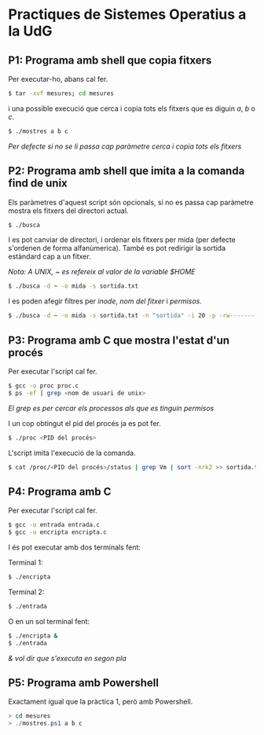 # Practiques de Sistemes Operatius a la UdG

## P1: Programa amb shell que copia fitxers

Per executar-ho, abans cal fer.

```sh
$ tar -xvf mesures; cd mesures
```
i una possible execució que cerca i copia tots els fitxers que es diguin *a*, *b* o *c*.

```sh
$ ./mostres a b c
```

*Per defecte si no se li passa cap paràmetre cerca i copia tots els fitxers*

## P2: Programa amb shell que imita a la comanda find de unix

Els paràmetres d'aquest script són opcionals, si no es passa cap paràmetre mostra els fitxers del directori actual.

```sh
$ ./busca
```

I es pot canviar de directori, i ordenar els fitxers per mida (per defecte s'ordenen de forma alfanùmerica). També es pot redirigir la sortida estàndard cap a un fitxer.

*Nota: A UNIX, ~ es refereix al valor de la variable $HOME*

```sh
$ ./busca -d ~ -o mida -s sortida.txt
```

I es poden afegir filtres per *inode*, *nom del fitxer* i *permisos*.

```sh
$ ./busca -d ~ -o mida -s sortida.txt -n "sortida" -i 20 -p -rw------- 
```

## P3: Programa amb C que mostra l'estat d'un procés

Per executar l'script cal fer.

```sh
$ gcc -o proc proc.c
$ ps -ef | grep <nom de usuari de unix>
```
*El grep es per cercar els processos als que es tinguin permisos*

I un cop obtingut el pid del procés ja es pot fer.

```sh
$ ./proc <PID del procés>
```

L'script imita l'execució de la comanda.

```sh
$ cat /proc/<PID del procés>/status | grep Vm | sort -nrk2 >> sortida.txt
```

## P4: Programa amb C

Per executar l'script cal fer.

```sh
$ gcc -o entrada entrada.c
$ gcc -o encripta encripta.c
```

I és pot executar amb dos terminals fent:

Terminal 1:

```sh
$ ./encripta
```

Terminal 2:

```sh
$ ./entrada
```

O en un sol terminal fent:

```sh
$ ./encripta &
$ ./entrada
```
*& vol dir que s'executa en segon pla*

## P5: Programa amb Powershell

Exactament igual que la pràctica 1, però amb Powershell.

```powershell
> cd mesures
> ./mostres.ps1 a b c
```
